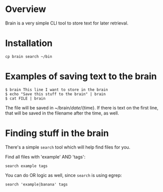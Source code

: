 # Overview

Brain is a very simple CLI tool to store text for later retrieval.

# Installation

`cp brain search ~/bin`

# Examples of saving text to the brain

```
$ brain This line I want to store in the brain
$ echo "Save this stuff to the brain" | brain
$ cat FILE | brain
```

The file will be saved in ~/brain/${date}/${time}. If there is text on the first line,
that will be saved in the filename after the time, as well.

# Finding stuff in the brain

There's a simple `search` tool which will help find files for you.

Find all files with 'example' AND 'tags':

```
search example tags
```

You can do OR logic as well, since `search` is using egrep:

```
search 'example|banana' tags
```
